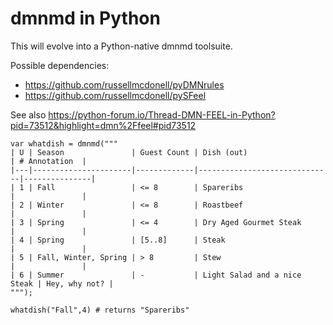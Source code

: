 # dmnmd in Python

This will evolve into a Python-native dmnmd toolsuite.

Possible dependencies:
- https://github.com/russellmcdonell/pyDMNrules
- https://github.com/russellmcdonell/pySFeel

See also https://python-forum.io/Thread-DMN-FEEL-in-Python?pid=73512&highlight=dmn%2Ffeel#pid73512

```
var whatdish = dmnmd("""
| U | Season               | Guest Count | Dish (out)                   | # Annotation  |
|---|----------------------|-------------|------------------------------|---------------|
| 1 | Fall                 | <= 8        | Spareribs                    |               |
| 2 | Winter               | <= 8        | Roastbeef                    |               |
| 3 | Spring               | <= 4        | Dry Aged Gourmet Steak       |               |
| 4 | Spring               | [5..8]      | Steak                        |               |
| 5 | Fall, Winter, Spring | > 8         | Stew                         |               |
| 6 | Summer               | -           | Light Salad and a nice Steak | Hey, why not? |
""");

whatdish("Fall",4) # returns "Spareribs"

```
